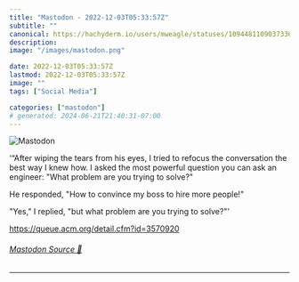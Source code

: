 ```yaml
---
title: "Mastodon - 2022-12-03T05:33:57Z"
subtitle: ""
canonical: https://hachyderm.io/users/mweagle/statuses/109448110903733657
description:
image: "/images/mastodon.png"

date: 2022-12-03T05:33:57Z
lastmod: 2022-12-03T05:33:57Z
image: ""
tags: ["Social Media"]

categories: ["mastodon"]
# generated: 2024-06-21T21:40:31-07:00
---
```

![Mastodon](/images/mastodon.png)

<p>‘“After wiping the tears from his eyes, I tried to refocus the conversation the best way I knew how. I asked the most powerful question you can ask an engineer: &quot;What problem are you trying to solve?&quot;</p><p>He responded, &quot;How to convince my boss to hire more people!&quot;</p><p>&quot;Yes,&quot; I replied, &quot;but what problem are you trying to solve?&quot;’</p><p><a href="https://queue.acm.org/detail.cfm?id=3570920" target="_blank" rel="nofollow noopener noreferrer" translate="no"><span class="invisible">https://</span><span class="ellipsis">queue.acm.org/detail.cfm?id=35</span><span class="invisible">70920</span></a></p>


###### [Mastodon Source 🐘](https://hachyderm.io/@mweagle/109448110903733657)

___
